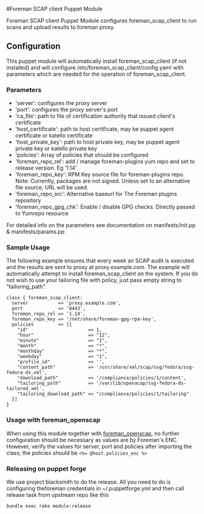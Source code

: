 #Foreman SCAP client Puppet Module

Foreman SCAP client Puppet Module configures foreman_scap_client
to run scans and upload results to foreman proxy.

## Configuration
This puppet module will automatically install foreman_scap_client (if not installed)
and will configure /etc/foreman_scap_client/config.yaml with parameters which are needed for the operation 
of foreman_scap_client.

### Parameters
* 'server': configures the proxy server
* 'port': configures the proxy server's port
* 'ca_file': path to file of certification authority that issued client's certificate
* 'host_certificate': path to host certificate, may be puppet agent certificate or katello certificate
* 'host_private_key': path to host private key, may be puppet agent private key or katello private key
* 'policies': Array of policies that should be configured
* 'foreman_repo_rel': add / manage foreman-plugins yum repo and set to release version. Eg  '1.14'
* 'foreman_repo_key': RPM Key source file for foreman-plugins repo. Note: Currently, packages are not signed. 
Unless set to an alternative file source, URL will be used.
* 'foreman_repo_src':  Alternative baseurl for The Foreman plugins repository
* 'foreman_repo_gpg_chk': Enable / disable GPG checks. Directly passed to Yumrepo resource

For detailed info on the parameters see documentation on manifests/init.pp & manifests/params.pp

### Sample Usage

The following example ensures that every week an SCAP audit is executed and the results
are sent to proxy at proxy.example.com. The example will automatically attempt to install
foreman_scap_client on the system. If you do not wish to use your tailoring file with policy,
just pass empty string to "tailoring_path".

```puppet
class { foreman_scap_client:
  server           => 'proxy.example.com',
  port             => '8443',
  foreman_repo_rel => '1.14',
  foreman_repo_key => '/net/share/foreman-gpg-rpm-key',
  policies         => [{ 
    "id"                      => 1, 
    "hour"                    => "12", 
    "minute"                  => "1", 
    "month"                   => "*",
    "monthday"                => "*", 
    "weekday"                 => "1", 
    "profile_id"              => '',
    "content_path"            => '/usr/share/xml/scap/ssg/fedora/ssg-fedora-ds.xml',
    "download_path"           => '/compliance/policies/1/content',
    "tailoring_path"          => '/var/lib/openacap/ssg-fedora-ds-tailored.xml',
    "tailoring_download_path" => "/compliance/policies/1/tailoring" 
  }]
}
```

### Usage with foreman_openscap
When using this module together with [foreman_openscap](https://theforeman.org/plugins/foreman_openscap/), no further configuration
 should be necessary as values are by Foreman's ENC. However, verify the values for server, port and policies after
 importing the class; the policies should be `<%= @host.policies_enc %>`


### Releasing on puppet forge

We use project blacksmith to do the release. All you need to do is configuring theforeman
credentials in ~/.puppetforge.yml and then call release task from upstream repo like this

```
bundle exec rake module:release
```
